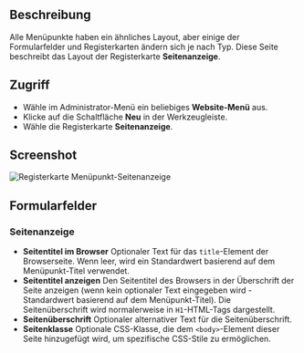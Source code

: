 <!-- Filename: Help6.x:Menu_Item_Page_Display / Display title: Menüpunkt-Seitenanzeige -->

## Beschreibung

Alle Menüpunkte haben ein ähnliches Layout, aber einige der Formularfelder und Registerkarten ändern sich je nach Typ. Diese Seite beschreibt das Layout der Registerkarte **Seitenanzeige**.

## Zugriff

* Wähle im Administrator-Menü ein beliebiges **Website-Menü** aus.
* Klicke auf die Schaltfläche **Neu** in der Werkzeugleiste.
* Wähle die Registerkarte **Seitenanzeige**.

## Screenshot

![Registerkarte Menüpunkt-Seitenanzeige](../../../de/images/menu-items-common/menu-item-page-display.png)

## Formularfelder

### Seitenanzeige

- **Seitentitel im Browser** Optionaler Text für das `title`-Element der Browserseite.
  Wenn leer, wird ein Standardwert basierend auf dem Menüpunkt-Titel verwendet.
- **Seitentitel anzeigen** Den Seitentitel des Browsers in der Überschrift der Seite anzeigen (wenn kein optionaler Text eingegeben wird - Standardwert basierend auf dem Menüpunkt-Titel). Die Seitenüberschrift wird normalerweise in `H1`-HTML-Tags dargestellt.
- **Seitenüberschrift** Optionaler alternativer Text für die Seitenüberschrift.
- **Seitenklasse** Optionale CSS-Klasse, die dem `<body>`-Element dieser Seite hinzugefügt wird, um spezifische CSS-Stile zu ermöglichen.
